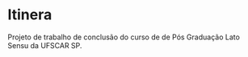 # Itinera #

Projeto de trabalho de conclusão do curso de de Pós Graduação Lato Sensu da UFSCAR SP.
